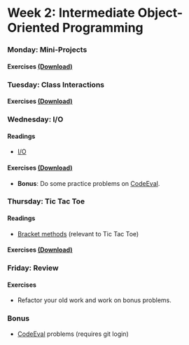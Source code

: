 # Week 2: Intermediate Object-Oriented Programming

### Monday: Mini-Projects

#### Exercises [(Download)][w2d1-exercises]

[w2d1-exercises]: ./w2d1/w2d1.zip?raw=true

### Tuesday: Class Interactions

#### Exercises [(Download)][w2d2-exercises]

[w2d2-exercises]: ./w2d2/w2d2.zip?raw=true

### Wednesday: I/O

#### Readings
- [I/O][io-reading]

[io-reading]: https://github.com/appacademy/appacademy-prep/blob/cd75dfcf98af3713d7ba0daa98e5f306ce0d98ab/w2/w2d3/readings/io_reading.md

#### Exercises [(Download)][w2d3-exercises]

[w2d3-exercises]: ./w2d3/w2d3.zip?raw=true

- **Bonus**: Do some practice problems on [CodeEval][code-eval].

### Thursday: Tic Tac Toe

#### Readings
- [Bracket methods][bracket-methods] (relevant to Tic Tac Toe)

[bracket-methods]: ./w2d4/readings/bracket-methods.md

#### Exercises [(Download)][w2d4-exercises]

[w2d4-exercises]: ./w2d4/w2d4.zip?raw=true

### Friday: Review

#### Exercises
- Refactor your old work and work on bonus problems.

### Bonus
- [CodeEval][code-eval] problems (requires git login)

[code-eval]: http://www.codeeval.com/

